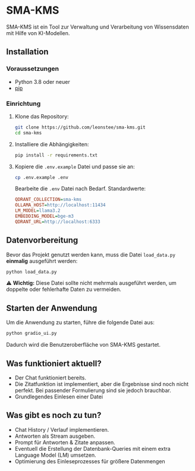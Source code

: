 # SMA-KMS

SMA-KMS ist ein Tool zur Verwaltung und Verarbeitung von Wissensdaten mit Hilfe von KI-Modellen.

## Installation

### Voraussetzungen
- Python 3.8 oder neuer
- [pip](https://pip.pypa.io/en/stable/)

### Einrichtung

1. Klone das Repository:
   ```bash
   git clone https://github.com/leonstee/sma-kms.git
   cd sma-kms
   ```

2. Installiere die Abhängigkeiten:
   ```bash
   pip install -r requirements.txt
   ```

3. Kopiere die `.env.example` Datei und passe sie an:
   ```bash
   cp .env.example .env
   ```
   Bearbeite die `.env` Datei nach Bedarf. Standardwerte:
   ```ini
   QDRANT_COLLECTION=sma-kms
   OLLAMA_HOST=http://localhost:11434
   LM_MODEL=llama3.2
   EMBEDDING_MODEL=bge-m3
   QDRANT_URL=http://localhost:6333
   ```

## Datenvorbereitung

Bevor das Projekt genutzt werden kann, muss die Datei `load_data.py` **einmalig** ausgeführt werden:
```bash
python load_data.py
```
⚠ **Wichtig:** Diese Datei sollte nicht mehrmals ausgeführt werden, um doppelte oder fehlerhafte Daten zu vermeiden.

## Starten der Anwendung

Um die Anwendung zu starten, führe die folgende Datei aus:
```bash
python gradio_ui.py
```
Dadurch wird die Benutzeroberfläche von SMA-KMS gestartet.

## Was funktioniert aktuell?

- Der Chat funktioniert bereits.
- Die Zitatfunktion ist implementiert, aber die Ergebnisse sind noch nicht perfekt. Bei passender Formulierung sind sie jedoch brauchbar.
- Grundlegendes Einlesen einer Datei

## Was gibt es noch zu tun?

- Chat History / Verlauf implementieren.
- Antworten als Stream ausgeben.
- Prompt für Antworten & Zitate anpassen.
- Eventuell die Erstellung der Datenbank-Queries mit einem extra Language Model (LM) umsetzen.
- Optimierung des Einleseprozesses für größere Datenmengen


